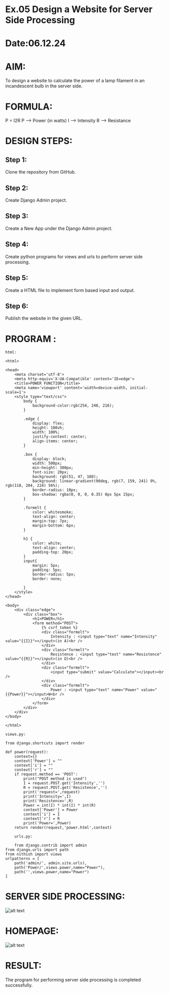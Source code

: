# Ex.05 Design a Website for Server Side Processing
# Date:06.12.24
# AIM:
To design a website to calculate the power of a lamp filament in an incandescent bulb in the server side.

# FORMULA:
P = I2R
P --> Power (in watts)
 I --> Intensity
 R --> Resistance

# DESIGN STEPS:
## Step 1:
Clone the repository from GitHub.

## Step 2:
Create Django Admin project.

## Step 3:
Create a New App under the Django Admin project.

## Step 4:
Create python programs for views and urls to perform server side processing.

## Step 5:
Create a HTML file to implement form based input and output.

## Step 6:
Publish the website in the given URL.

# PROGRAM :
```
html:

<html>

<head>
    <meta charset='utf-8'>
    <meta http-equiv='X-UA-Compatible' content='IE=edge'>
    <title>POWER FUNCTION</title>
    <meta name='viewport' content='width=device-width, initial-scale=1'>
    <style type="text/css">
        body {
            background-color:rgb(254, 248, 216);
        }

        .edge {
            display: flex;
            height: 100vh;
            width: 100%;    
            justify-content: center;
            align-items: center;
        }

        .box {
            display: block;
            width: 500px;
            min-height: 300px;
            font-size: 20px;
            background: rgb(51, 47, 168);
            background: linear-gradient(90deg, rgb(7, 159, 241) 9%, rgb(118, 204, 224) 56%);
            border-radius: 10px;
            box-shadow: rgba(0, 0, 0, 0.35) 0px 5px 15px;
        }

        .formelt {
            color: whitesmoke;
            text-align: center;
            margin-top: 7px;
            margin-bottom: 6px;
        }

        h1 {
            color: white;
            text-align: center;
            padding-top: 20px;
        }
        input{
            margin: 5px;
            padding: 5px;
            border-radius: 5px;
            border: none;

        }
    </style>
</head>

<body>
    <div class="edge">
        <div class="box">
            <h1>POWER</h1>
            <form method="POST">
                {% csrf_token %}
                <div class="formelt">
                    Intensity : <input type="text" name="Intensity" value="{{I}}"></input>(in A)<br />
                </div>
                <div class="formelt">
                    Resistence : <input type="text" name="Resistence" value="{{R}}"></input>(in Ω)<br />
                </div>
                <div class="formelt">
                    <input type="submit" value="Calculate"></input><br />
                </div>
                <div class="formelt">
                    Power : <input type="text" name="Power" value="{{Power}}"></input>W<br />
                </div>
            </form>
        </div>
    </div>
</body>

</html>

views.py:

from django.shortcuts import render

def power(request):
    context={}
    context['Power'] = ""
    context['i'] = ""
    context['r'] = ""
    if request.method == 'POST':
        print("POST method is used")
        I = request.POST.get('Intensity','')
        R = request.POST.get('Resistence','')
        print('request=',request)
        print('Intensity=',I)
        print('Resistence=',R)
        Power = int(I) * int(I) * int(R)
        context['Power'] = Power
        context['i'] = I
        context['r'] = R
        print('Power=',Power)
    return render(request,'power.html',context)

    urls.py:

    from django.contrib import admin
from django.urls import path
from nithish import views
urlpatterns = [
    path('admin/', admin.site.urls),
    path('Power/',views.power,name="Power"),
    path('',views.power,name="Power")
]
```


# SERVER SIDE PROCESSING:
![alt text](<Screenshot 2024-12-06 180715.png>)
# HOMEPAGE:
![alt text](<Screenshot 2024-12-06 180656.png>)
# RESULT:
The program for performing server side processing is completed successfully.
